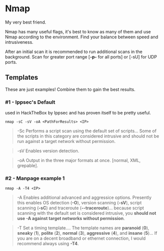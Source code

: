 # Nmap

My very best friend.

Nmap has many useful flags, it's best to know as many of them and use Nmap according to the environment. Find your balance between speed and intrusiveness.

After an initial scan it is recommended to run additional scans in the background. Scan for greater port range \[**-p-** for all ports\] or \[-sU\] for UDP ports.

## Templates

These are just examples! Combine them to gain the best results.

### \#1 - Ippsec's Default

used in HackTheBox by Ippsec and has proven itself to be pretty useful.

```text
nmap -sC -sV -oA <PathForResults> <IP>
```

> -Sc Performs a script scan using the default set of scripts... Some of the scripts in this category are considered intrusive and should not be run against a target network without permission.

> -sV Enables version detection.

> -oA Output in the three major formats at once. \[normal, XML, grepable\].

### \#2 - Manpage example 1

```text
nmap -A -T4 <IP>
```

> -A Enables additional advanced and aggressice options. Presently this enables OS detection \(**-O**\), version scanning \(**-sV**\), script scanning \(**-sC**\) and traceroute \(**--traceroute**\)... because script scanning with the default set is considered intrusive, you **should not use -A against target networks without permission**.

> -T Set a timing template.... The template names are **paranoid** \(**0**\), **sneaky** \(**1**\), **polite** \(**2**\), **normal** \(**3**\), **aggressive** \(**4**\), and **insane** \(**5**\)... If you are on a decent broadband or ethernet connection, I would recommend always using **-T4**.

